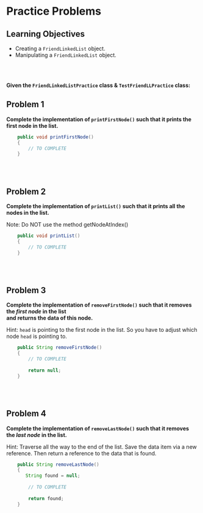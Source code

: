 Practice Problems
========================

Learning Objectives
-------------------
- Creating a `FriendLinkedList` object.
- Manipulating a `FriendLinkedList` object.


<br><br>

**Given the `FriendLinkedListPractice` class & `TestFriendLLPractice` class:**

Problem 1
---------
**Complete the implementation of `printFirstNode()` such that it prints the first node in the list.**

```java
    public void printFirstNode()
    {
        // TO COMPLETE
    }
```
<br><br>


Problem 2
---------
**Complete the implementation of `printList()` such that it prints all the nodes in the list.**

Note: Do NOT use the method getNodeAtIndex()


```java
    public void printList()
    {
        // TO COMPLETE
    }
```
<br><br>


Problem 3
---------
**Complete the implementation of `removeFirstNode()` such that it removes the *first node* in the list <br>
  and returns the data of this node.**

Hint: `head` is pointing to the first node in the list. So you have to adjust which node `head` is pointing to.

```java
    public String removeFirstNode()
    {
        // TO COMPLETE
        
        return null;
    }
```
<br><br>


Problem 4
---------
**Complete the implementation of `removeLastNode()` such that it removes the *last node* in the list.**

Hint: Traverse all the way to the end of the list. Save the data item via a new reference. 
      Then return a reference to the data that is found.

```java
    public String removeLastNode()
    {
       String found = null;
       
        // TO COMPLETE
        
        return found;
    }
```
<br><br>
